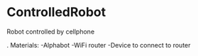 # ControlledRobot
Robot controlled by cellphone

. Materials:
-Alphabot 
-WiFi router
-Device to connect to router
